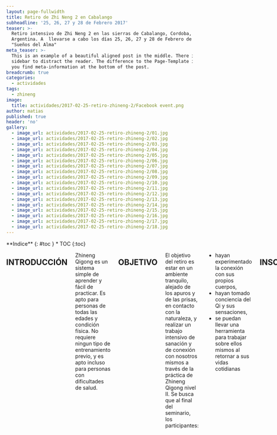 ```yaml
---
layout: page-fullwidth
title: Retiro de Zhi Neng 2 en Cabalango
subheadline: '25, 26, 27 y 28 de Febrero 2017'
teaser: >-
  Retiro intensivo de Zhi Neng 2 en las sierras de Cabalango, Cordoba,
  Argentina. A  llevarse a cabo los días 25, 26, 27 y 28 de Febrero de 2017, en
  "Sueños del Alma"
meta_teaser: >-
  This is an example of a beautiful aligned post in the middle. There is no
  sidebar to distract the reader. The difference to the Page-Template is, that
  you find meta-information at the bottom of the post.
breadcrumb: true
categories:
  - actividades
tags:
  - zhineng
image:
  title: actividades/2017-02-25-retiro-zhineng-2/Facebook event.png
author: matias
published: true
header: 'no'
gallery:
  - image_url: actividades/2017-02-25-retiro-zhineng-2/01.jpg
  - image_url: actividades/2017-02-25-retiro-zhineng-2/02.jpg
  - image_url: actividades/2017-02-25-retiro-zhineng-2/03.jpg
  - image_url: actividades/2017-02-25-retiro-zhineng-2/04.jpg
  - image_url: actividades/2017-02-25-retiro-zhineng-2/05.jpg
  - image_url: actividades/2017-02-25-retiro-zhineng-2/06.jpg
  - image_url: actividades/2017-02-25-retiro-zhineng-2/07.jpg
  - image_url: actividades/2017-02-25-retiro-zhineng-2/08.jpg
  - image_url: actividades/2017-02-25-retiro-zhineng-2/09.jpg
  - image_url: actividades/2017-02-25-retiro-zhineng-2/10.jpg
  - image_url: actividades/2017-02-25-retiro-zhineng-2/11.jpg
  - image_url: actividades/2017-02-25-retiro-zhineng-2/12.jpg
  - image_url: actividades/2017-02-25-retiro-zhineng-2/13.jpg
  - image_url: actividades/2017-02-25-retiro-zhineng-2/14.jpg
  - image_url: actividades/2017-02-25-retiro-zhineng-2/15.jpg
  - image_url: actividades/2017-02-25-retiro-zhineng-2/16.jpg
  - image_url: actividades/2017-02-25-retiro-zhineng-2/17.jpg
  - image_url: actividades/2017-02-25-retiro-zhineng-2/18.jpg
---
```

<div class="row">
<div class="medium-4 medium-push-8 columns" markdown="1">
<div class="panel radius" markdown="1">
**Indice**
{: #toc }
*  TOC
{:toc}
</div>
</div><!-- /.medium-4.columns -->

<div class="medium-8 medium-pull-4 columns" markdown="1">

## INTRODUCCIÓN
Zhineng Qigong es un sistema simple de aprender y fácil de practicar. Es apto para personas de todas las edades y condición física. No requiere ningun tipo de entrenamiento previo, y es apto incluso para personas con dificultades de salud.

## OBJETIVO
El objetivo del retiro es estar en un ambiente tranquilo, alejado de los apuros y de las prisas, en contacto con la naturaleza, y realizar un trabajo intensivo de sanación y de conexión con nosotros mismos a través de la práctica de Zhineng Qigong nivel II. Se busca que al final del seminario, los participantes:

* hayan experimentado la conexión con sus propios cuerpos,
* hayan tomado conciencia del Qi y sus sensaciones,
* se puedan llevar una herramienta para trabajar sobre ellos mismos al retornar a sus vidas cotidianas

## INSCRIPCIONES
Las inscripciones cierran el Viernes 10 de Febrero.
Requisitos para la inscripción:

* Abonar el taller por algunos de los medios de pagos disponibles (consultar), y notificar adjuntando comprobante
* Completar la ficha de inscripción que se enviará por correo electrónico luego de realizar el pago.

La inscripción se puede realizar por los siguientes medios:

* por via telefónica al (0351) 15-246-8058
* por correo electrónico a info@zhineng.com.ar
* a través de nuestra pagina de facebook: https://www.facebook.com/ZhinengQigongCordoba

## COSTOS
El valor del retiro es:

* Hasta el 31 de Enero: $3500 ARS
* Desde el 1 al 10 de Febrero: $4500 ARS

El precio incluye:

* 30+ horas de seminario teórico práctico
* Alojamiento por 3 noche y 4 días en habitación compartida
* 4 desayunos, 4 almuerzos, 4 meriendas y 3 cenas (personas que sigan una dieta especial, consultar)

## TEMARIO

1. Introducción al método
  1. Caracaterísticas del Método
  2. Beneficios del Método
2. Practica: La forma del cuerpo y la mente
  1. Formación y práctica de los 10 segmentos
  2. Cada segmento con sus requerimientos posturales, errores mas frecuentes y actividad mental
3. Practica: Guiando el Qi por los meridianos principales
  1. Introduccion
  2. Descripcion y práctica del método

## CRONOGRAMA

| **Hora de Inicio:** | 7:30:00 AM  |
| ------------------- | ----------- |
| **Hora de Fin:**    | 10:00:00 PM |
| ------------------- | ----------- |
| **Duración:**       | 14:30       |

| Duración     | Hora de Inicio   | Hora de Fin   | Descripción                           |
|------------- | ---------------- | ------------- | ------------------------------------- |
| 0:10:00      | 7:30:00 AM       | 7:40:00 AM    | Meditación con los 8 versos           |
|------------- | ---------------- | ------------- | ------------------------------------- |
| 1:20:00      | 7:40:00 AM       | 9:00:00 AM    | Practica de la mañana                 |
|------------- | ---------------- | ------------- | ------------------------------------- |
| 1:00:00      | 9:00:00 AM       | 10:00:00 AM   | Preparado grupal del desayuno         |
|------------- | ---------------- | ------------- | ------------------------------------- |
| 3:00:00      | 10:00:00 AM      | 1:00:00 PM    | Practica y formación de la mañana     |
|------------- | ---------------- | ------------- | ------------------------------------- |
| 2:00:00      | 1:00:00 PM       | 3:00:00 PM    | Almuerzo                              |
|------------- | ---------------- | ------------- | ------------------------------------- |
| 1:00:00      | 3:00:00 PM       | 4:00:00 PM    | Break                                 |
|------------- | ---------------- | ------------- | ------------------------------------- |
| 2:00:00      | 4:00:00 PM       | 6:00:00 PM    | Practica y formación de la tarde      |
|------------- | ---------------- | ------------- | ------------------------------------- |
| 0:30:00      | 6:00:00 PM       | 6:30:00 PM    | Preparado grupal de la merienda       |
|------------- | ---------------- | ------------- | ------------------------------------- |
| 1:30:00      | 6:30:00 PM       | 8:00:00 PM    | Sanación                              |
|------------- | ---------------- | ------------- | ------------------------------------- |
| 2:00:00      | 8:00:00 PM       | 10:00:00 PM   | Cena                                  |

## ACERCA DE MATÍAS HEGOBURU
Matias es instructor de Zhineng Qigong, Master Teacher de Reiki Usui, Practicante de Técnicas de Sanación Arcturianas, ademas de conocimientos en sanación con sonido y cristales. Gusta de la practica del Tai chi chuan estilo Yang. Actualmente es alumno de la escuela Cordoba Tai chi, sucursal Yang Martial Arts Association Córdoba, y se desempeña adicionalmente como analista programador.

Matías comenzó estudiando Medicina Tradicional China en la Fundación Naturopática Argentina de Mario Schwarz. Allí fue introducido en el mundo del Qigong médico y mas específicamente, del Zhineng Qigong. Este sistema tuvo tal impacto que desde ese momento decidió dejar el estudio de la medicina china y dedicarse de forma exclusiva a profundizar sobre el Zhineng Qigong, debido a su simplicidad, claridad en la forma en que se transmite la enseñanza, flexibilidad a la hora de enseñar, y por sobre todo su efectividad.

Matías ha practicado Zhineng Qigong por varios años, y dado los excelentes resultados que ha notado, se siente honrado de compartir esta práctica. Zhineng Qigong es un sistema completo, que en su nivel más elemental, permite a las personas sanar sus cuerpos, mentes y espíritus, y tomar responsabilidad sobre sus vidas y estado de salud. En su nivel mas profundo, Zhineng Qigong es un sistema completo para la evolución del ser. Zhineng permite mejorarnos como personas, como sociedad y como raza, transformandonos a nosotros mismos y convirtiendonos en lo que queremos ver en el mundo.

Por varios años Matías fue autodidacta, aprendiendo de todo tipo de material que pudiera encontrar: libros, videos, y sitios web, hasta que eventualmente conoce el Yuan Tze Centre de Nueva Zelanda, donde se siente a gusto con las enseñanzas del maestro Yuan Tze, y donde es bien recibido como alumno.

Actualmente Matías continua su formación en este centro, además de su aprendizaje autotidacta, y esta habilitado para enseñar los dos primeros niveles de Zhineng Qigong.

### EXPERIENCIA

* Escuela Córdoba Tai Chi: Instructor de Zhineng Qigong (2015 – en curso)
* Escuela Córdoba Tai Chi: Dictado del Taller “Zhineng I” (2015)
* Dictado del Taller “8 Ejercicios Fundamentales”, en el marco del retiro de Taiji y Qigong de la escuela “El Centro” de La Plata, organizado por el Profesor Gustavo Villar  en Capilla del Monte (2015)
* Escuela Córdoba Tai Chi: Dictado del Taller “8 Ejercicios Funadmentales” (2014)

### FORMACIÓN

* Escuela Yuan Tze Center - Instructor de Zhineng Qigong (2013 - en curso)
* Escuela Córdoba Tai chi – Yang Martial Arts Association Córdoba: Practicante de Taiji Quan estilo Yang (2011 - en curso)
* Escuela Kai Men - Practicante de Taiji Quan estilo Yang (2004 - 2010)
* Escuela de Reiki - Reiki Usui Master / Teacher (2000 - 2003)
* Escuela Luz Venidera - Terapeuta de Sonido (2000 - 2003)
* Universidad Abierta Interamericana - Lic. En Sistemas de Información (2000 - 2005)

### SEMINARIOS

* Escuela Yang Martial Arts Association Chile: Retiro de Verano 2014
* Retiro de práctica de Taijiquan estilo Yang. 60 horas de práctica a cargo del Maestro Dr. Yang Jwing-Ming.
* Escuela Yang Martial Arts Association Córdoba: Retiro de Verano 2013
* Retiro de práctica de Taijiquan estilo Yang. 60 horas de práctica a cargo del Maestro Dr. Yang Jwing-Ming.
* Seminario de Taiji en silla de ruedas en Atlanta, Georgia, USA, a cargo del Profesor Zibin Guo (2012).

## ACERCA DE ZHINENG QIGONG
Zhineng Qigong es un estilo fácil de aprender y practicar, apto para todas las edades y condiciones físicas, cuyo objetivo es mejorar la salud y despertar la sabiduría interna. Zhineng divide la enseñanza en varios niveles que se enseñan de forma ordenada y sistemática.

El segundo nivel de Zhineng tiene los siguientes beneficios:

* Fortalece los musculos, tendones, huesos y ligamentos
* Fortalece el cuerpo y desarrolla la belleza natural
* Unifica el cuerpo y la mente

## ACERCA DE SUEÑOS DEL ALMA
En “Sueños del Alma” Te invitamos a vivir una experiencia en contacto con la naturaleza: arroyito, arboles ancianos, vegetación autóctona, piedras, el sonido del viento, las estrellas, fauna autóctona, los colores del atardecer y del amanecer… Cerca de Todo y a la vez inmerso en la naturaleza, abstraídos de ruidos y contaminación.

### RESEÑA DEL LUGAR, COMODIDADES Y PRESTACIONES
Situado a 15km de Villa Carlos paz, en la localidad de CABALANGO se encuentra nuestro espacio: Sueños del Alma Cabalango. Un predio de 5 hectáreas rodeadas por el arroyo “Las Salinas”.
La Casa Grande: La construcción cuenta con una habitación (habitación Tala) con lugar para 13 personas con baño interno, habitación Algarrobo con lugar para 6 pasajeros y la habitación Aguaribay con baño privado y lugar par 3 personas. Además cuanta con un multiespacio con una cocinita, mas, una galería con asador y baños externos con duchas.

* **El Templo:** reciclamos un antiguo tanque australiano, techo de madera, excelente acústica e iluminación natural. Un bellísimo salón circular adaptado para realizar múltiples actividades como yoga, meditación, terapia de sonido, danzas circulares, terapias para el alma en general.
* **El laberinto de cuarzo:** un laberinto construido con rocas de cuarzo de la zona, orientado a los 4 puntos cardinales, “te lleva a tu propio centro”, “alinea tus chacras”, “lleva a que estés aquí y ahora”…
* **Nuestro hexágono:** espacio techado para disfrutar del aire libre.
* **Nuestro Comedor hexagonal:** con una vista increíble y mucha calidez.-
* **EL Arroyo y la Cascada:** a 100mts de “la casa grande” tenemos una bellísima cascadita del afluente del arroyo Las Salinas, un pasadizo de cañas tacuaras, un diquecito apto para refrescarse y más de 500mts de arroyo para caminarlo y disfrutar de sus encantos.
* **Lugar de Fogón:** El fuego siempre es nuestro compañero.

### LOS RECURSOS: LUZ, GAS, AGUA

* Agua es de Pozo, Luz eléctrica.
* El Gas es de garrafa.
* El Agua caliente de los Baños será suministrada mediante un calefón a leña. Se acordaran horario para bañarse.

### SUGERENCIAS PARA MAYOR COMODIDAD DURANTE LA ESTADÍA

* Linterna, toalla y toallón, elementos de higiene personal, repelente, abrigo para la noche, buen calzado, ojotas o chancletas para estar adentro, pareo o lona para el rio, sombrero o gorra para el sol, botella 500ml o recipiente para beber agua con continuidad, gafas de sol, cámara de fotos, equipo de mate…
* Si toma medicación recuerde traerla.
* Si sufre alergias de algún tipo nos lo informa con anterioridad.
* Si está haciendo alguna dieta en particular nos informas para que sea tenido en cuenta

### FOTOS DEL LUGAR

{% include gallery %} 

</div>
</div>
